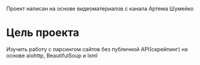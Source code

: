 Проект написан на основе видеоматериалов с канала Артема Шумейко

# Цель проекта
Изучить работу с парсингом сайтов без публичной API(скрейпинг) на основе aiohttp, BeautifulSoup и lxml
